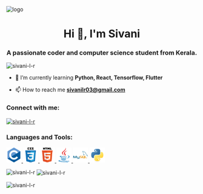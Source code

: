 ![logo](https://github.com/sivani-l-r/sivani-l-r/blob/main/Sivani%20L%20R.png)


<h1 align="center">Hi 👋, I'm Sivani</h1>
<h3 align="center">A passionate coder and computer science student from Kerala.</h3>

<p align="left"> <img src="https://komarev.com/ghpvc/?username=sivani-l-r&label=Profile%20views&color=0e75b6&style=flat" alt="sivani-l-r" /> </p>

- 🌱 I’m currently learning **Python, React, Tensorflow, Flutter**

- 📫 How to reach me **sivanilr03@gmail.com**

<h3 align="left">Connect with me:</h3>
<p align="left">
<a href="https://linkedin.com/in/sivani-l-r" target="blank"><img align="center" src="https://raw.githubusercontent.com/rahuldkjain/github-profile-readme-generator/master/src/images/icons/Social/linked-in-alt.svg" alt="sivani-l-r" height="30" width="40" /></a>
</p>

<h3 align="left">Languages and Tools:</h3>
<p align="left"> <a href="https://www.cprogramming.com/" target="_blank" rel="noreferrer"> <img src="https://raw.githubusercontent.com/devicons/devicon/master/icons/c/c-original.svg" alt="c" width="40" height="40"/> </a> <a href="https://www.w3schools.com/css/" target="_blank" rel="noreferrer"> <img src="https://raw.githubusercontent.com/devicons/devicon/master/icons/css3/css3-original-wordmark.svg" alt="css3" width="40" height="40"/> </a> <a href="https://www.w3.org/html/" target="_blank" rel="noreferrer"> <img src="https://raw.githubusercontent.com/devicons/devicon/master/icons/html5/html5-original-wordmark.svg" alt="html5" width="40" height="40"/> </a> <a href="https://www.java.com" target="_blank" rel="noreferrer"> <img src="https://raw.githubusercontent.com/devicons/devicon/master/icons/java/java-original.svg" alt="java" width="40" height="40"/> </a> <a href="https://www.mysql.com/" target="_blank" rel="noreferrer"> <img src="https://raw.githubusercontent.com/devicons/devicon/master/icons/mysql/mysql-original-wordmark.svg" alt="mysql" width="40" height="40"/> </a> <a href="https://www.python.org" target="_blank" rel="noreferrer"> <img src="https://raw.githubusercontent.com/devicons/devicon/master/icons/python/python-original.svg" alt="python" width="40" height="40"/> </a> </p>

<p><img align="left" src="https://github-readme-stats.vercel.app/api/top-langs?username=sivani-l-r&show_icons=true&locale=en&layout=compact" alt="sivani-l-r" /></p>

<p>&nbsp;<img align="center" src="https://github-readme-stats.vercel.app/api?username=sivani-l-r&show_icons=true&locale=en" alt="sivani-l-r" /></p>

<p><img align="center" src="https://github-readme-streak-stats.herokuapp.com/?user=sivani-l-r&" alt="sivani-l-r" /></p>
